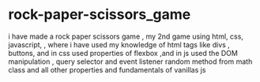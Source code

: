 # rock-paper-scissors_game
i have made a rock paper scissors game , my 2nd game using html, css, javascript, , where i have used my knowledge of html tags like divs , buttons, and in css used properties of flexbox ,and in js used the  DOM manipulation , query selector and event listener random method from math class and all other properties and fundamentals of vanillas js  
